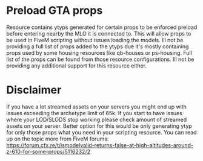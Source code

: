 # Preload GTA props
 Resource contains ytyps generated for certain props to be enforced preload before entering nearby the MLO it is connected to. This will allow props to be used in FiveM scripting without issues loading the models. Ill not be providing a full list of props added to the ytyps due it's mostly containing props used by some housing resources like qb-houses or ps-housing. Full list of the props can be found from those resource configurations. Ill not be providing any additional support for this resource either.

# Disclaimer
If you have a lot streamed assets on your servers you might end up with issues exceeding the archetype limit of 65k. If you start to have issues where your LOD/SLODS stop working please check amount of streamed assets on your server. Better option for this would be only generating ytyp for only those props what you need in your scripting resource. You can read up on the topic more from FiveM forums: https://forum.cfx.re/t/ismodelvalid-returns-false-at-high-altitudes-around-z-610-for-some-props/5116232/2

